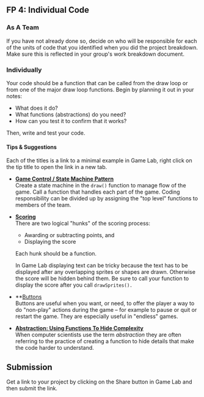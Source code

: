 
[//]: # (<p><iframe src="https://douglasurner.github.io/GDP1/units/4/U4L04-individual-code/" width="100%" height="666px"></iframe></p>)

## FP 4: Individual Code

### As A Team

If you have not already done so, decide on who will be responsible for each of the units of code that you identified when you did the project breakdown. Make sure this is reflected in your group's work breakdown document.

### Individually

Your code should be a function that can be called from the draw loop or from one of the major draw loop functions. Begin by planning it out in your notes:

* What does it do?
* What functions (abstractions) do you need?
* How can you test it to confirm that it works?

Then, write and test your code.

#### Tips & Suggestions

Each of the titles is a link to a minimal example in Game Lab, right click on the tip title to open the link in a new tab.

* **[Game Control / State Machine Pattern](https://studio.code.org/projects/gamelab/VwtePC2g_haoBfb7Z2D91MBKNE9xDeseLD_nDwvpCIA)**  
Create a state machine in the  ``draw()`` function to manage flow of the game. Call a function that handles each part of the game. Coding responsibility can be divided up by assigning the "top level" functions to members of the team.

* **[Scoring](https://studio.code.org/projects/gamelab/9HMW0-xOHzGla5kDf1paIDAS008QL-_tW36Xb9SS0sc)**  
There are two logical "hunks" of the scoring process:

  * Awarding or subtracting points, and
  * Displaying the score

  Each hunk should be a function.

  In Game Lab displaying text can be tricky because the text has to be displayed after any overlapping sprites or shapes are drawn. Otherwise the score will be hidden behind them. Be sure to call your function to display the score after you call ``drawSprites().``
  
* **[Buttons](https://studio.code.org/projects/gamelab/nnwQFaeqqjdUCjZS5P0nqy2bRjNADl3NDnJ0ZznArdM)  
Buttons are useful when you want, or need, to offer the player a way to do "non-play" actions during the game – for example to pause or quit or restart the game. They are especially useful in "endless" games.
  
* **[Abstraction: Using Functions To Hide Complexity](https://studio.code.org/projects/gamelab/DD-rPmAOT0Bf3USyMA5_wLODyZtK2eilz924np3qAHA)**  
When computer scientists use the term *abstraction* they are often referring to the practice of creating a function to hide details that make the code harder to understand.

## Submission

Get a link to your project by clicking on the Share button in Game Lab and then submit the link.
